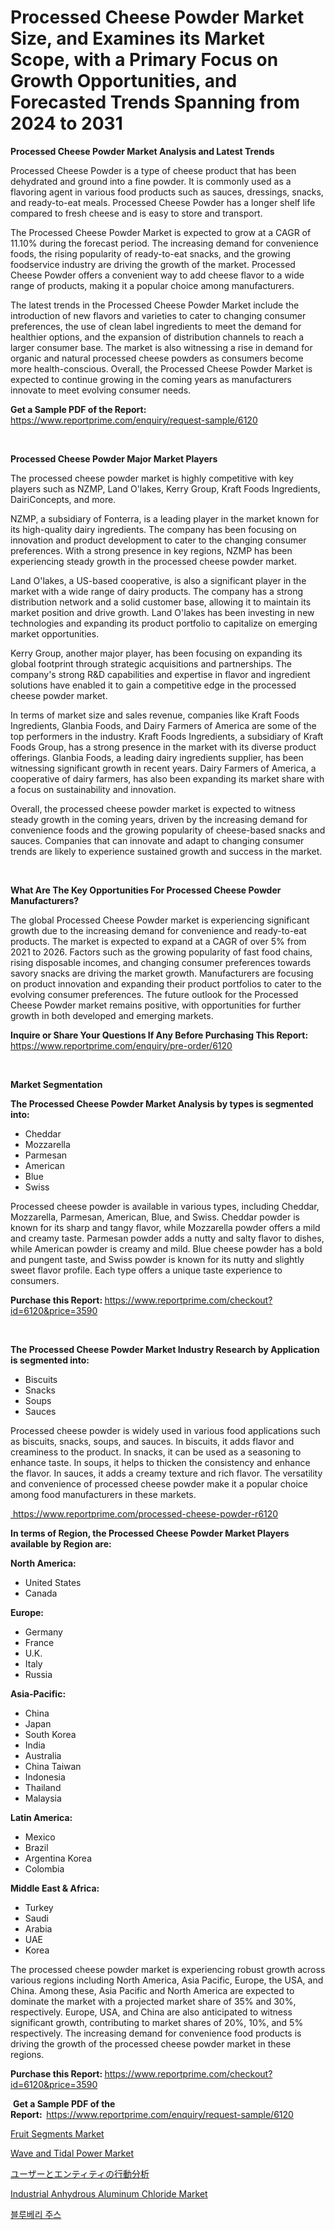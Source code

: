 <p><h1>Processed Cheese Powder Market Size, and Examines its Market Scope, with a Primary Focus on Growth Opportunities, and Forecasted Trends Spanning from 2024 to 2031</h1></p><p><strong>Processed Cheese Powder Market Analysis and Latest Trends</strong></p>
<p><p>Processed Cheese Powder is a type of cheese product that has been dehydrated and ground into a fine powder. It is commonly used as a flavoring agent in various food products such as sauces, dressings, snacks, and ready-to-eat meals. Processed Cheese Powder has a longer shelf life compared to fresh cheese and is easy to store and transport.</p><p>The Processed Cheese Powder Market is expected to grow at a CAGR of 11.10% during the forecast period. The increasing demand for convenience foods, the rising popularity of ready-to-eat snacks, and the growing foodservice industry are driving the growth of the market. Processed Cheese Powder offers a convenient way to add cheese flavor to a wide range of products, making it a popular choice among manufacturers.</p><p>The latest trends in the Processed Cheese Powder Market include the introduction of new flavors and varieties to cater to changing consumer preferences, the use of clean label ingredients to meet the demand for healthier options, and the expansion of distribution channels to reach a larger consumer base. The market is also witnessing a rise in demand for organic and natural processed cheese powders as consumers become more health-conscious. Overall, the Processed Cheese Powder Market is expected to continue growing in the coming years as manufacturers innovate to meet evolving consumer needs.</p></p>
<p><strong>Get a Sample PDF of the Report:&nbsp;</strong> <a href="https://www.reportprime.com/enquiry/request-sample/6120">https://www.reportprime.com/enquiry/request-sample/6120</a></p>
<p>&nbsp;</p>
<p><strong>Processed Cheese Powder Major Market Players</strong></p>
<p><p>The processed cheese powder market is highly competitive with key players such as NZMP, Land O'lakes, Kerry Group, Kraft Foods Ingredients, DairiConcepts, and more. </p><p>NZMP, a subsidiary of Fonterra, is a leading player in the market known for its high-quality dairy ingredients. The company has been focusing on innovation and product development to cater to the changing consumer preferences. With a strong presence in key regions, NZMP has been experiencing steady growth in the processed cheese powder market.</p><p>Land O'lakes, a US-based cooperative, is also a significant player in the market with a wide range of dairy products. The company has a strong distribution network and a solid customer base, allowing it to maintain its market position and drive growth. Land O'lakes has been investing in new technologies and expanding its product portfolio to capitalize on emerging market opportunities.</p><p>Kerry Group, another major player, has been focusing on expanding its global footprint through strategic acquisitions and partnerships. The company's strong R&D capabilities and expertise in flavor and ingredient solutions have enabled it to gain a competitive edge in the processed cheese powder market.</p><p>In terms of market size and sales revenue, companies like Kraft Foods Ingredients, Glanbia Foods, and Dairy Farmers of America are some of the top performers in the industry. Kraft Foods Ingredients, a subsidiary of Kraft Foods Group, has a strong presence in the market with its diverse product offerings. Glanbia Foods, a leading dairy ingredients supplier, has been witnessing significant growth in recent years. Dairy Farmers of America, a cooperative of dairy farmers, has also been expanding its market share with a focus on sustainability and innovation.</p><p>Overall, the processed cheese powder market is expected to witness steady growth in the coming years, driven by the increasing demand for convenience foods and the growing popularity of cheese-based snacks and sauces. Companies that can innovate and adapt to changing consumer trends are likely to experience sustained growth and success in the market.</p></p>
<p>&nbsp;</p>
<p><strong>What Are The Key Opportunities For Processed Cheese Powder Manufacturers?</strong></p>
<p><p>The global Processed Cheese Powder market is experiencing significant growth due to the increasing demand for convenience and ready-to-eat products. The market is expected to expand at a CAGR of over 5% from 2021 to 2026. Factors such as the growing popularity of fast food chains, rising disposable incomes, and changing consumer preferences towards savory snacks are driving the market growth. Manufacturers are focusing on product innovation and expanding their product portfolios to cater to the evolving consumer preferences. The future outlook for the Processed Cheese Powder market remains positive, with opportunities for further growth in both developed and emerging markets.</p></p>
<p><strong>Inquire or Share Your Questions If Any Before Purchasing This Report:</strong> <a href="https://www.reportprime.com/enquiry/pre-order/6120">https://www.reportprime.com/enquiry/pre-order/6120</a></p>
<p>&nbsp;</p>
<p><strong>Market Segmentation</strong></p>
<p><strong>The Processed Cheese Powder Market Analysis by types is segmented into:</strong></p>
<p><ul><li>Cheddar</li><li>Mozzarella</li><li>Parmesan</li><li>American</li><li>Blue</li><li>Swiss</li></ul></p>
<p><p>Processed cheese powder is available in various types, including Cheddar, Mozzarella, Parmesan, American, Blue, and Swiss. Cheddar powder is known for its sharp and tangy flavor, while Mozzarella powder offers a mild and creamy taste. Parmesan powder adds a nutty and salty flavor to dishes, while American powder is creamy and mild. Blue cheese powder has a bold and pungent taste, and Swiss powder is known for its nutty and slightly sweet flavor profile. Each type offers a unique taste experience to consumers.</p></p>
<p><strong>Purchase this Report:&nbsp;</strong><a href="https://www.reportprime.com/checkout?id=6120&price=3590">https://www.reportprime.com/checkout?id=6120&price=3590</a></p>
<p>&nbsp;</p>
<p><strong>The Processed Cheese Powder Market Industry Research by Application is segmented into:</strong></p>
<p><ul><li>Biscuits</li><li>Snacks</li><li>Soups</li><li>Sauces</li></ul></p>
<p><p>Processed cheese powder is widely used in various food applications such as biscuits, snacks, soups, and sauces. In biscuits, it adds flavor and creaminess to the product. In snacks, it can be used as a seasoning to enhance taste. In soups, it helps to thicken the consistency and enhance the flavor. In sauces, it adds a creamy texture and rich flavor. The versatility and convenience of processed cheese powder make it a popular choice among food manufacturers in these markets.</p></p>
<p><a href="https://www.reportprime.com/processed-cheese-powder-r6120">&nbsp;https://www.reportprime.com/processed-cheese-powder-r6120</a></p>
<p><strong>In terms of Region, the Processed Cheese Powder Market Players available by Region are:</strong></p>
<p>
    <p> <strong> North America: </strong>
        <ul>
            <li>United States</li>
            <li>Canada</li>
        </ul>
        </p> 
    <p> <strong> Europe: </strong>
        <ul>
            <li>Germany</li>
            <li>France</li>
            <li>U.K.</li>
            <li>Italy</li>
            <li>Russia</li>
        </ul>
        </p> 
    <p> <strong> Asia-Pacific: </strong>
        <ul>
            <li>China</li>
            <li>Japan</li>
            <li>South Korea</li>
            <li>India</li>
            <li>Australia</li>
            <li>China Taiwan</li>
            <li>Indonesia</li>
            <li>Thailand</li>
            <li>Malaysia</li>
        </ul>
        </p> 
    <p> <strong> Latin America: </strong>
        <ul>
            <li>Mexico</li>
            <li>Brazil</li>
            <li>Argentina Korea</li>
            <li>Colombia</li>
        </ul>
        </p> 
    <p> <strong> Middle East & Africa: </strong>
        <ul>
            <li>Turkey</li>
            <li>Saudi</li>
            <li>Arabia</li>
            <li>UAE</li>
            <li>Korea</li>
        </ul>
    </p>
    </p>
<p><p>The processed cheese powder market is experiencing robust growth across various regions including North America, Asia Pacific, Europe, the USA, and China. Among these, Asia Pacific and North America are expected to dominate the market with a projected market share of 35% and 30%, respectively. Europe, USA, and China are also anticipated to witness significant growth, contributing to market shares of 20%, 10%, and 5% respectively. The increasing demand for convenience food products is driving the growth of the processed cheese powder market in these regions.</p></p>
<p><strong>Purchase this Report: </strong><a href="https://www.reportprime.com/checkout?id=6120&price=3590">https://www.reportprime.com/checkout?id=6120&price=3590</a></p>
<p>&nbsp;<strong>Get a Sample PDF of the Report:&nbsp;&nbsp;</strong><a href="https://www.reportprime.com/enquiry/request-sample/6120">https://www.reportprime.com/enquiry/request-sample/6120</a></p>
<p><strong></strong></p>
<p><p><a href="https://github.com/mauripalmi/Market-Research-Report-List-4/blob/main/fruit-segments-market.md">Fruit Segments Market</a></p><p><a href="https://issuu.com/reportprime-2/docs/wave-and-tidal-power-market-size-2030.pptx">Wave and Tidal Power Market</a></p><p><a href="https://medium.com/@estasprer20231/%E3%83%A6%E3%83%BC%E3%82%B6%E3%83%BC%E3%81%8A%E3%82%88%E3%81%B3%E3%82%A8%E3%83%B3%E3%83%86%E3%82%A3%E3%83%86%E3%82%A3%E8%A1%8C%E5%8B%95%E5%88%86%E6%9E%90%E5%B8%82%E5%A0%B4%E5%B1%95%E6%9C%9B-%E5%AE%8C%E5%85%A8%E3%81%AA%E7%94%A3%E6%A5%AD%E5%88%86%E6%9E%90-2024%E5%B9%B4%E3%81%8B%E3%82%892031%E5%B9%B4-eb1bf31973e7">ユーザーとエンティティの行動分析</a></p><p><a href="https://medium.com/@elzaziemann1943/global-industrial-anhydrous-aluminum-chloride-market-sector-types-applications-market-player-bd86c059c251">Industrial Anhydrous Aluminum Chloride Market</a></p><p><a href="https://medium.com/@frankfurter67567/%EB%B8%94%EB%A3%A8%EB%B2%A0%EB%A6%AC-%EC%A3%BC%EC%8A%A4-%EC%8B%9C%EC%9E%A5-%EA%B7%9C%EB%AA%A8-%EC%A0%90%EC%9C%A0%EC%9C%A8-%EB%B0%8F-%ED%8A%B8%EB%A0%8C%EB%93%9C-%EB%B6%84%EC%84%9D-%EB%B3%B4%EA%B3%A0%EC%84%9C-%EC%A0%9C%ED%92%88%EB%B3%84-%EB%86%8D%EC%B6%95%EC%95%A1-%EB%A8%B9%EB%8A%94-%EC%A3%BC%EC%8A%A4-%ED%98%BC%ED%95%A9%EC%A3%BC%EC%8A%A4-%EA%B7%B8%EB%A6%AC%EA%B3%A0-%EC%84%B8%EA%B7%B8%EB%A8%BC%ED%8A%B8-%EC%98%88%EC%B8%A1-2024%EB%85%84-2031%EB%85%84-b84ebc96296d">블루베리 주스</a></p></p>